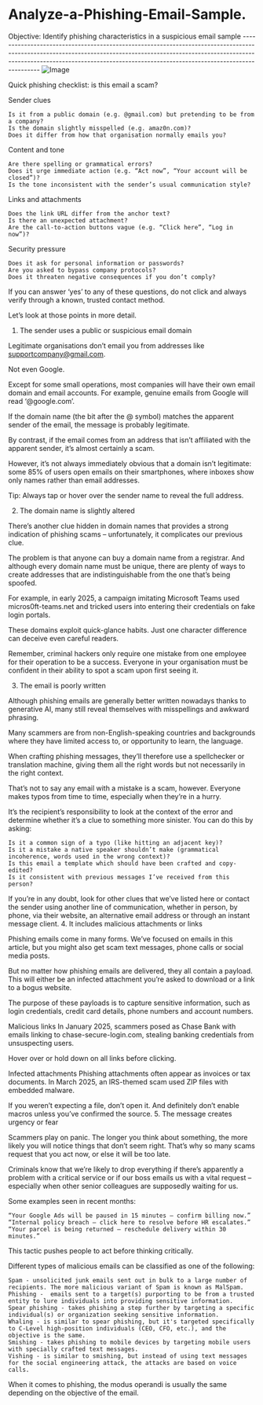 # Analyze-a-Phishing-Email-Sample.

Objective: Identify phishing characteristics in a suspicious email sample
-------------------------------------------------------------------------------------------------------------------------------------------------------------------------------------------------------------------------------------------------------- ![Image](https://github.com/user-attachments/assets/26991382-3c97-4776-9a6d-de28fbcd2189)


Quick phishing checklist: is this email a scam?


Sender clues

    Is it from a public domain (e.g. @gmail.com) but pretending to be from a company?
    Is the domain slightly misspelled (e.g. amaz0n.com)?
    Does it differ from how that organisation normally emails you?

Content and tone

    Are there spelling or grammatical errors?
    Does it urge immediate action (e.g. “Act now”, “Your account will be closed”)?
    Is the tone inconsistent with the sender’s usual communication style?

Links and attachments

    Does the link URL differ from the anchor text?
    Is there an unexpected attachment?
    Are the call-to-action buttons vague (e.g. “Click here”, “Log in now”)?

Security pressure

    Does it ask for personal information or passwords?
    Are you asked to bypass company protocols?
    Does it threaten negative consequences if you don’t comply?

If you can answer ‘yes’ to any of these questions, do not click and always verify through a known, trusted contact method.

Let’s look at those points in more detail.

1. The sender uses a public or suspicious email domain

Legitimate organisations don’t email you from addresses like supportcompany@gmail.com.

Not even Google.

Except for some small operations, most companies will have their own email domain and email accounts. For example, genuine emails from Google will read ‘@google.com’.

If the domain name (the bit after the @ symbol) matches the apparent sender of the email, the message is probably legitimate.

By contrast, if the email comes from an address that isn’t affiliated with the apparent sender, it’s almost certainly a scam.

However, it’s not always immediately obvious that a domain isn’t legitimate: some 85% of users open emails on their smartphones, where inboxes show only names rather than email addresses.

Tip: Always tap or hover over the sender name to reveal the full address.

2. The domain name is slightly altered

There’s another clue hidden in domain names that provides a strong indication of phishing scams ­– unfortunately, it complicates our previous clue.

The problem is that anyone can buy a domain name from a registrar. And although every domain name must be unique, there are plenty of ways to create addresses that are indistinguishable from the one that’s being spoofed.

For example, in early 2025, a campaign imitating Microsoft Teams used micros0ft-teams.net and tricked users into entering their credentials on fake login portals.

These domains exploit quick-glance habits. Just one character difference can deceive even careful readers.

Remember, criminal hackers only require one mistake from one employee for their operation to be a success. Everyone in your organisation must be confident in their ability to spot a scam upon first seeing it.

3. The email is poorly written

Although phishing emails are generally better written nowadays thanks to generative AI, many still reveal themselves with misspellings and awkward phrasing.

Many scammers are from non-English-speaking countries and backgrounds where they have limited access to, or opportunity to learn, the language.

When crafting phishing messages, they’ll therefore use a spellchecker or translation machine, giving them all the right words but not necessarily in the right context.

That’s not to say any email with a mistake  is a scam, however. Everyone makes typos from time to time, especially when they’re in a hurry.

It’s the recipient’s responsibility to look at the context of the error and determine whether it’s a clue to something more sinister. You can do this by asking:

    Is it a common sign of a typo (like hitting an adjacent key)?
    Is it a mistake a native speaker shouldn’t make (grammatical incoherence, words used in the wrong context)?
    Is this email a template which should have been crafted and copy-edited?
    Is it consistent with previous messages I’ve received from this person?

If you’re in any doubt, look for other clues that we’ve listed here or contact the sender using another line of communication, whether in person, by phone, via their website, an alternative email address or through an instant message client.
4. It includes malicious attachments or links

Phishing emails come in many forms. We’ve focused on emails in this article, but you might also get scam text messages, phone calls or social media posts.

But no matter how phishing emails are delivered, they all contain a payload. This will either be an infected attachment you’re asked to download or a link to a bogus website.

The purpose of these payloads is to capture sensitive information, such as login credentials, credit card details, phone numbers and account numbers.

Malicious links
In January 2025, scammers posed as Chase Bank with emails linking to chase-secure-login.com, stealing banking credentials from unsuspecting users.

Hover over or hold down on all links before clicking.

Infected attachments
Phishing attachments often appear as invoices or tax documents. In March 2025, an IRS-themed scam used ZIP files with embedded malware.

If you weren’t expecting a file, don’t open it. And definitely don’t enable macros unless you’ve confirmed the source.
5. The message creates urgency or fear

Scammers play on panic. The longer you think about something, the more likely you will notice things that don’t seem right. That’s why so many scams request that you act now, or else it will be too late.

Criminals know that we’re likely to drop everything if there’s apparently a problem with a critical service or if our boss emails us with a vital request – especially when other senior colleagues are supposedly waiting for us.

Some examples seen in recent months:

    “Your Google Ads will be paused in 15 minutes – confirm billing now.”
    “Internal policy breach – click here to resolve before HR escalates.”
    “Your parcel is being returned – reschedule delivery within 30 minutes.”

This tactic pushes people to act before thinking critically.














Different types of malicious emails can be classified as one of the following:

    Spam - unsolicited junk emails sent out in bulk to a large number of recipients. The more malicious variant of Spam is known as MalSpam.
    Phishing -  emails sent to a target(s) purporting to be from a trusted entity to lure individuals into providing sensitive information. 
    Spear phishing - takes phishing a step further by targeting a specific individual(s) or organization seeking sensitive information.  
    Whaling - is similar to spear phishing, but it's targeted specifically to C-Level high-position individuals (CEO, CFO, etc.), and the objective is the same. 
    Smishing - takes phishing to mobile devices by targeting mobile users with specially crafted text messages. 
    Vishing - is similar to smishing, but instead of using text messages for the social engineering attack, the attacks are based on voice calls. 

When it comes to phishing, the modus operandi is usually the same depending on the objective of the email.
                                                                                                           
